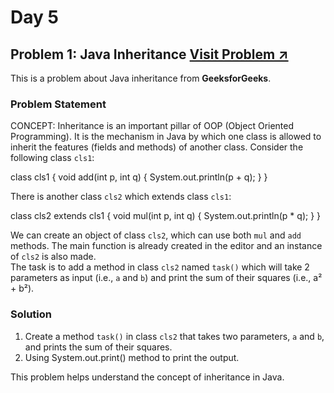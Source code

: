 # Day 5

## Problem 1: Java Inheritance [Visit Problem ↗]((https://www.geeksforgeeks.org/problems/java-inheritance/1?page=1&category=OOP,Class,Java-Class%20and%20Object&sortBy=submissions))

This is a problem about Java inheritance from **GeeksforGeeks**.

### Problem Statement

CONCEPT: Inheritance is an important pillar of OOP (Object Oriented Programming). It is the mechanism in Java by which one class is allowed to inherit the features (fields and methods) of another class.
Consider the following class `cls1`:

class cls1 {
    void add(int p, int q) {
        System.out.println(p + q);
    }
}

There is another class `cls2` which extends class `cls1`:

class cls2 extends cls1 {
    void mul(int p, int q) {
        System.out.println(p * q);
    }
}

We can create an object of class `cls2`, which can use both `mul` and `add` methods. The main function is already created in the editor and an instance of `cls2` is also made.   
The task is to add a method in class `cls2` named `task()` which will take 2 parameters as input (i.e., `a` and `b`) and print the sum of their squares (i.e., a² + b²). 

### Solution

1. Create a method `task()` in class `cls2` that takes two parameters, `a` and `b`, and prints the sum of their squares.
2. Using System.out.print() method to print the output.

This problem helps understand the concept of inheritance in Java.
